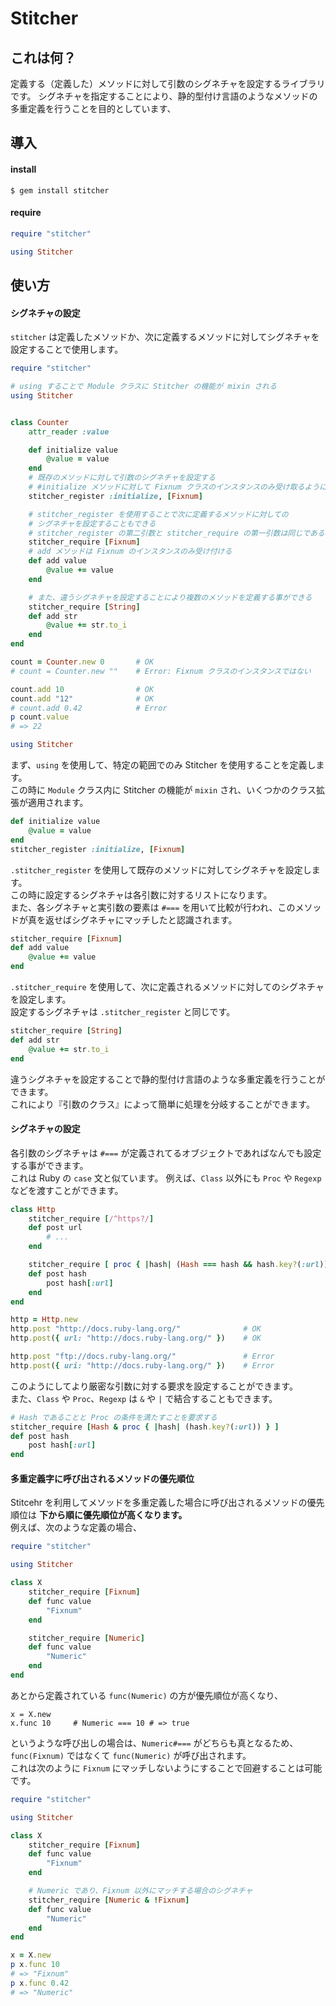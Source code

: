 # Stitcher

## これは何？

定義する（定義した）メソッドに対して引数のシグネチャを設定するライブラリです。
シグネチャを指定することにより、静的型付け言語のようなメソッドの多重定義を行うことを目的としています、


## 導入

#### install

```shell
$ gem install stitcher
```

#### require

```ruby
require "stitcher"

using Stitcher
```

## 使い方

#### シグネチャの設定

`stitcher` は定義したメソッドか、次に定義するメソッドに対してシグネチャを設定することで使用します。

```ruby
require "stitcher"

# using することで Module クラスに Stitcher の機能が mixin される
using Stitcher


class Counter
	attr_reader :value

	def initialize value
		@value = value
	end
	# 既存のメソッドに対して引数のシグネチャを設定する
	# #initialize メソッドに対して Fixnum クラスのインスタンスのみ受け取るようにする
	stitcher_register :initialize, [Fixnum]

	# stitcher_register を使用することで次に定義するメソッドに対しての
	# シグネチャを設定することもできる
	# stitcher_register の第二引数と stitcher_require の第一引数は同じである
	stitcher_require [Fixnum]
	# add メソッドは Fixnum のインスタンスのみ受け付ける
	def add value
		@value += value
	end

	# また、違うシグネチャを設定することにより複数のメソッドを定義する事ができる
	stitcher_require [String]
	def add str
		@value += str.to_i
	end
end

count = Counter.new 0		# OK
# count = Counter.new ""	# Error: Fixnum クラスのインスタンスではない

count.add 10				# OK
count.add "12"				# OK
# count.add 0.42			# Error
p count.value
# => 22
```

```ruby
using Stitcher
```

まず、`using` を使用して、特定の範囲でのみ Stitcher を使用することを定義します。  
この時に `Module` クラス内に Stitcher の機能が `mixin` され、いくつかのクラス拡張が適用されます。  

```ruby
def initialize value
    @value = value
end
stitcher_register :initialize, [Fixnum]
```

`.stitcher_register` を使用して既存のメソッドに対してシグネチャを設定します。  
この時に設定するシグネチャは各引数に対するリストになります。  
また、各シグネチャと実引数の要素は `#===` を用いて比較が行われ、このメソッドが真を返せばシグネチャにマッチしたと認識されます。 

```ruby
stitcher_require [Fixnum]
def add value
    @value += value
end
```

`.stitcher_require` を使用して、次に定義されるメソッドに対してのシグネチャを設定します。  
設定するシグネチャは `.stitcher_register` と同じです。 

```ruby
stitcher_require [String]
def add str
    @value += str.to_i
end
```

違うシグネチャを設定することで静的型付け言語のような多重定義を行うことができます。  
これにより『引数のクラス』によって簡単に処理を分岐することができます。

#### シグネチャの設定

各引数のシグネチャは `#===` が定義されてるオブジェクトであればなんでも設定する事ができます。  
これは Ruby の `case` 文と似ています。
例えば、`Class` 以外にも `Proc` や `Regexp` などを渡すことができます。

```ruby
class Http
	stitcher_require [/^https?/]
	def post url
		# ...
	end

	stitcher_require [ proc { |hash| (Hash === hash && hash.key?(:url)) } ]
	def post hash
		post hash[:url]
	end
end

http = Http.new
http.post "http://docs.ruby-lang.org/"				# OK
http.post({ url: "http://docs.ruby-lang.org/" })	# OK

http.post "ftp://docs.ruby-lang.org/"				# Error
http.post({ uri: "http://docs.ruby-lang.org/" })	# Error
```

このようにしてより厳密な引数に対する要求を設定することができます。  
また、`Class` や `Proc`、`Regexp` は `&` や `|` で結合することもできます。

```ruby
# Hash であることと Proc の条件を満たすことを要求する
stitcher_require [Hash & proc { |hash| (hash.key?(:url)) } ]
def post hash
    post hash[:url]
end
```

#### 多重定義字に呼び出されるメソッドの優先順位

Stitcehr を利用してメソッドを多重定義した場合に呼び出されるメソッドの優先順位は __下から順に優先順位が高くなります。__  
例えば、次のような定義の場合、

```ruby
require "stitcher"

using Stitcher

class X
	stitcher_require [Fixnum]
	def func value
		"Fixnum"
	end

	stitcher_require [Numeric]
	def func value
		"Numeric"
	end
end
```

あとから定義されている `func(Numeric)` の方が優先順位が高くなり、

```
x = X.new
x.func 10     # Numeric === 10 # => true
```

というような呼び出しの場合は、`Numeric#===` がどちらも真となるため、`func(Fixnum)` ではなくて `func(Numeric)` が呼び出されます。  
これは次のように `Fixnum` にマッチしないようにすることで回避することは可能です。

```ruby
require "stitcher"

using Stitcher

class X
	stitcher_require [Fixnum]
	def func value
		"Fixnum"
	end

	# Numeric であり、Fixnum 以外にマッチする場合のシグネチャ
	stitcher_require [Numeric & !Fixnum]
	def func value
		"Numeric"
	end
end

x = X.new
p x.func 10
# => "Fixnum"
p x.func 0.42
# => "Numeric"
```


